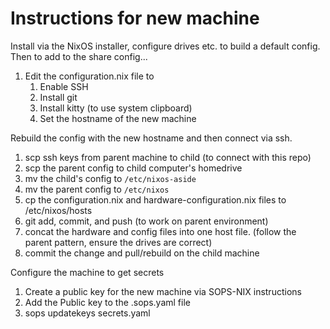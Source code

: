 # Instructions for new machine

Install via the NixOS installer, configure drives etc. to build a default config. Then to add to the share config...

1. Edit the configuration.nix file to
   1. Enable SSH
   2. Install git
   3. Install kitty (to use system clipboard)
   4. Set the hostname of the new machine

Rebuild the config with the new hostname and then connect via ssh.

1. scp ssh keys from parent machine to child (to connect with this repo)
2. scp the parent config to child computer's homedrive
3. mv the child's config to `/etc/nixos-aside`
4. mv the parent config to `/etc/nixos`
5. cp the configuration.nix and hardware-configuration.nix files to /etc/nixos/hosts
6. git add, commit, and push (to work on parent environment)
7. concat the hardware and config files into one host file. (follow the parent pattern, ensure the drives are correct)
8. commit the change and pull/rebuild on the child machine

Configure the machine to get secrets

1. Create a public key for the new machine via SOPS-NIX instructions
2. Add the Public key to the .sops.yaml file
3. sops updatekeys secrets.yaml
